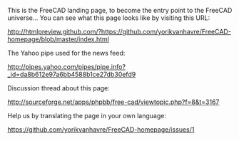 This is the FreeCAD landing page, to become the entry point to the FreeCAD universe...
You can see what this page looks like by visiting this URL:

http://htmlpreview.github.com/?https://github.com/yorikvanhavre/FreeCAD-homepage/blob/master/index.html

The Yahoo pipe used for the news feed:

http://pipes.yahoo.com/pipes/pipe.info?_id=da8b612e97a6bb4588b1ce27db30efd9

Discussion thread about this page:

http://sourceforge.net/apps/phpbb/free-cad/viewtopic.php?f=8&t=3167

Help us by translating the page in your own language:

https://github.com/yorikvanhavre/FreeCAD-homepage/issues/1
